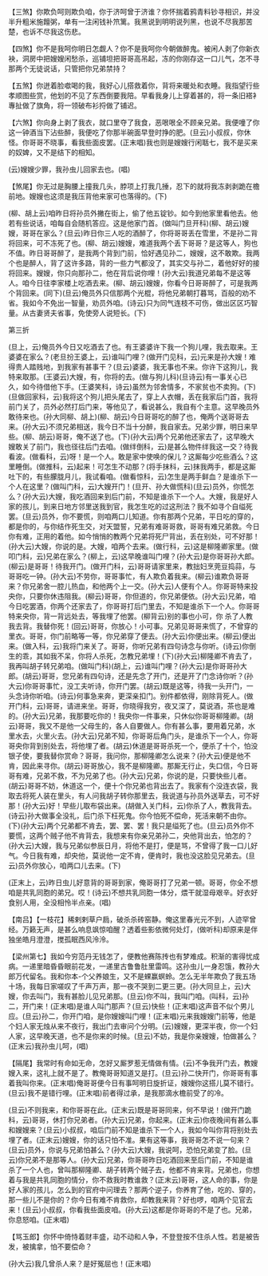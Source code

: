 <!-- { "loadSidebar": true } -->
【三煞】你欺负呵则欺负咱，你于济呵曾于济谁？你怀揣着鸦青料钞寻相识，并没半升粗米施饘粥，单有一注闲钱补笊篱。我黑说到明明说列黑，也说不尽我那苦楚，也诉不尽我这伤悲。

【四煞】你不是我呵你明日怎觑人？你不是我呵你今朝做醉鬼。被闲人剥了你新衣袂，洞房中把嫂嫂闲愁杀，巡铺坦把哥哥高吊起，冻的你刚存这一口儿气，怎不寻那两个无徒说话，只管把你兄弟禁持？

【五煞】你迸着脸噷喝的我，我好心儿搭救着你，背将来暖处和衣睡。我指望行些孝顺图些赏，他划的不见了东西倒要我陪。早看我身儿上穿着甚的，将一条旧褡衤專扯做了旗角，将一领破布衫捋做了铺迟。

【六煞】你向身上剥了我衣，就口里夺了我食，恶哏哏全不顾亲兄弟。我便噇了你这一钟酒当下沾些醉，我便吃了你那半碗面早登时挣的肥。(旦云)小叔叔，你休怪。你哥哥不晓事，看我些面皮罢。(正末唱)我也则是嫂嫂行闲聒七，我不是买来的奴婢，又不是结下的相知。

(云)嫂嫂少罪，我孙虫儿回家去也。(唱)

【煞尾】你无过是胸腰上撞我几头，脖项上打我几捶，忍下的就将我冻剥剥跪在檐前地。嫂嫂也这须是我压背他来家可也落得的。(下)

(柳、胡上云)咱昨日将孙员外撇在街上，偷了他五锭钞。如今到他家里看他去。他若有些说话，咱每自会随机答应。这是他家门首。(做叫门旦开科)(柳、胡云)嫂嫂，哥哥在家么？(旦云)昨日你三人吃的酒醉了，你将哥哥丢在雪里，不是孙二背将回来，可不冻死了也。(柳、胡云)嫂嫂，难道我两个丢下哥哥？是这等人，狗也不值。昨日哥哥醉了，是我两个背到门前，恰好遇见孙二，嫂嫂，这不敢欺。我两个也是醉人，背了这许多路，背的一些力气都没了，其实交与孙二，着他好好的接将回来。嫂嫂，你只向那孙二，他在背后说你哩！(孙大云)我道兄弟每不是这等人。咱今日往李家楼上吃酒去来。(柳、胡云)嫂嫂，你看今日哥哥醉了，可是我两个背回来。(同下)(旦云)俺员外只信那两个光棍，将他兄弟朝打暮骂，百般的劝不省。我如今不免出一智量，劝员外咱。(诗云)只为同气连枝不可伤，做出区区巧智量。从古妻贤夫省事，免使旁人说短长。(下)


第三折

(旦上，云)俺员外今日又吃酒去了也。有王婆婆许下我一个狗儿哩，我去取来。王婆婆在家么？(老旦扮王婆上，云)谁叫门哩？(做开门见科，云)元来是孙大嫂！难得贵人踏贱地，到我家有甚事干？(旦云)婆婆，我无事也不来。你许下这狗儿，我特来取那。(王婆云)大嫂，有，你将的去。(做与狗儿科)(旦诗云)有一事关心已久，如今待借他下手。(王婆笑科，诗云)虽然为邻舍情多，不家贫也不卖狗。(下)(旦做回家科，云)我将这个狗儿把头尾去了，穿上人衣帽，丢在我家后门首，我将前门关了，员外必然打后门来，等他见了，看说甚么，我自有个主意。这早晚员外敢待来也。(孙大同柳、胡上)(柳、胡云)今日哥哥吃的醉了也，俺两个送哥哥去来。(孙大云)不须兄弟相送，我今日不当十分醉，我自家去。兄弟少罪，明日来早些。(柳、胡云)哥哥，俺不送了也。(下)(孙大云)两个兄弟他还家去了，这早晚大嫂敢关了前门，我也径往后门去咱。(做绊倒科，云)是甚么物件绊我这一交？待我看波。(做看科，云)呀！是一个人。敢是家中使唤的保儿？这厮每少吃些酒么？这里睡倒。(做推科，云)起来！可怎生不动那？(将手抹科，云)抹我两手，都是这厮吐下的，有些朦胧月儿，我试看咱。(做看惊科，云)怎生是两手鲜血？是谁杀下一个人在这里？(做叫门科，云)大嫂开门！(旦开、孙大做慌科)(旦云)员外，你慌怎么？(孙大云)大嫂，我吃酒回来到后门前，不知是谁杀下一个人。大嫂，我是好人家的孩儿，到来日地方邻里送我到官，我怎生吃的过这刑法？我不如寻个自缢死罢。(旦云)员外，你不要慌，则咱两口儿知道。你有那两个兄弟，平日吃的穿的，都是你的，与你结作死生交，对天盟誓，兄弟有难哥哥救，哥哥有难兄弟救。今日你有难，正用的着他。如今悄悄的教两个兄弟将死尸背出，丢在别处，可不好那！(孙大云)大嫂，你说的是。大嫂，咱两个去来。(做行科，云)这是柳隆卿家里。(做叩门科，云)兄弟在家么？(柳上，云)这早晚谁叫门哩？(孙大云)是你哥哥孙大郎。(柳云)是哥哥！待我开门。(做开门科，云)哥哥请家里来，教拙妇烹莞豆捣蒜，与哥哥吃一钟。(孙大云)不劳你，哥哥事忙，有人欺负着我来。(柳云)谁欺负哥哥来？你兄弟舍一腔儿热血，和他两个上一交。(孙大云)人便有个人。你哥哥特来投央你，只要你休违阻我。(柳云)哥哥，你但道的，你兄弟便依。(孙大云)兄弟，咱今日吃罢酒，你两个还家去了，你哥哥打后门里去，不知是谁杀下一个人。你哥哥特来央你，背一背远处去，等我埋了他罢。(柳背云)别的事也小可，你
杀了人教我去背。我替你死！(回云)哥哥，你放心！小可事。兄弟见哥哥来慌了，不曾穿的里衣。哥哥，你门前略等一等，你兄弟穿了便去。(孙大云)你便出来。(柳云)便出来。(做入科，云)我将门来关了。哥哥，你听兄弟有四句诗念与你听。(诗云)你倒生的乖，其如我不呆，你将人杀死，怎教兄弟埋！(下)(孙大云)柳隆卿不肯去了，我再叫胡子转兄弟咱。(做叫门科)(胡上，云)谁叫门哩？(孙大云)是你哥哥孙大郎。(胡云)哥哥，您兄弟有四句诗，还是先念了开门，还是开了门念诗你听？(孙大云)你哥哥事忙，没工夫听诗，你开门罢。(胡云)既是这等，待我一头开门，一头念诗你听咱。(诗云)何事急来奔，更深亲扣门。别件都依得，刚除背死人。(做开门科，云)哥哥，请进来坐。哥哥，你晓得我穷，夜又深了，莫说酒，茶也是难的。(孙大云)兄弟，我那要吃你的！我央你一件事来，只休似你哥哥柳隆卿。(胡云)哥哥，我又不是他一父母生的，各人自要做人。你有甚么事，要用着兄弟，水里水去，火里火去。(孙大云)兄弟不知，你哥哥后角门头，是谁杀下一个人，你哥哥央你背到别处去，将他埋了者。(胡云)休道是哥哥杀死一个，便杀了十个，怕没银子使，要我替你赏命？哥哥，我问你，那柳隆卿怎么说来？(孙大云)便是他不肯，因此来寻你。(胡云)哥哥放心，我不是柳隆卿。那厮无行止，失口信，今日哥哥有难，兄弟不救，不为兄弟了也。(孙大云)兄弟，你说的是，只要快些儿者。(胡云)哥哥不妨，休道这一个，便十个你兄弟也背出去了。我家有个没连衣袋，我取去将死人装在里头，有人问我胡子转你那里去，我说道与孙员外送草去，可不好那！(孙大云)好！早些儿取布袋出来。(胡做入关门科，云)你杀了人，教我背去。(诗云)孙大做事全没礼，后门杀下枉死鬼。你今怕死不偿命，死活来朝不由你。(下)(孙大云)两个兄弟都不肯去，罢、罢、罢！我只是缢死了也。(旦云)员外你不要慌，这两个贼子他不肯背去，我想来有你亲兄弟孙二，央他背出去，怕怎的？(孙大云)大嫂，我与兄弟似参辰日月，将他不是打，便是骂，不曾得了我一口儿好气。今日我有难，却央他，莫说他一定不肯，便肯时，我也没这脸见兄弟去。(旦云)员外你放心，咱两口儿去来。(下)

(正末上，云)昨日虫儿好意背的哥哥到家，俺哥哥打了兄弟一顿。哥哥，你全不想咱是共乳同胞的弟兄。哎！(诗云)不想共乳同胞一体分，煨干就湿母艰辛。好衣好食别人用，全没相怜半点亲。(唱)

【南吕】【一枝花】稀剌剌草户扃，破杀杀砖窑静。俺这里春光元不到，人迹罕曾经。万籁无声，是甚么响息飒惊咱醒？透着些影依微何处灯，(做听科)却原来是伴独坐皓月澄澄，搅孤眠西风泠泠。

【梁州第七】我如今穷范丹无钱怎了，便教他赛陈抟也有梦难成。积渐的害得忧成病。一递里暗昏昏眼前花发，一递里古鲁鲁肚里雷鸣。这孙虫儿一身忍饿，教孙大郎万代留名。我和你本-个父养娘生，又不是蜾赢螟蛉。怎么无半年欺负了我五场十场，我每日家嗟叹了千声万声，那一夜不哭到二更三更。(孙大同旦上，云)大嫂，你去叫门，我有甚脸儿见兄弟那。(旦云)你不叫，我叫门咱。(叫科，云)孙二，开门来！(正末唱)是谁人叫门那声？(旦云)快些！(正末唱)这声音不似个男儿应。(旦云)孙二，你开门咱，是你嫂嫂叫门哩！(正末唱)元来我嫂嫂门前等，他是个妇人家无烛从来不夜行，我出门去审问个分明。(云)嫂嫂，更深半夜，你一个妇人家，这早晚天道，也不是你来的时候。(旦云)不妨，我是你亲嫂嫂，怕做甚么？(正末云)我孙虫儿呵，(唱)

【隔尾】我常时有命如无命，怎好又厮罗惹无情做有情。(云)不争我开门去，教嫂嫂入来，这礼上就不是了。教俺哥哥知道又是打。(旦云)孙二快开门，你哥哥有事着我叫你来。(正末唱)俺哥哥便今日有事呵明日旋折证，嫂嫂你这搭儿莫不错行。(旦云)我不是错行哩。(正末唱)前者得过承，是我那滴水檐前受了的冷。

(旦云)不则我来，和你哥哥在此。(正末云)既是哥哥同来，何不早说！(做开门跪科，云)哥哥，休打你兄弟者。(孙大云)兄弟，你起来。(正末云)你夜晚间有甚么事和嫂嫂来？(旦云)小叔叔，咱后门前不知是谁杀下一个人，我如今叫你背将别处去埋了者。(正末云)嫂嫂，你的话只怕不准。果有这等事，我哥哥怎不说一句来？(旦云)员外，你说与兄弟怕甚么？(孙大云)大嫂，我说呵，恐怕兄弟变了脸。(旦云)你兄弟不是那等人。(孙大云)兄弟，你哥哥昨日吃酒回来至后门前，不知是谁杀了一个人也，曾叫那柳隆卿、胡子转两个贼子去，他都不肯来背。兄弟也，你想着与我是共乳同胞的情分，你不救我时教谁救？(正末云)哥哥，这人命的事，你是好人家的孩儿，怎么到的官府中问理去？那两个逆子，你养育了他，吃的、穿的，那一些儿不是你的？你今日有难不肯救你，却教我来背？好也啰，咱两个见官去来！(旦云)小叔叔，你看我些面皮咱。(孙大云)这都是你哥哥的不是了也。兄弟，你息怒咱。(正末唱)

【骂玉郎】你怀中倚恃着财丰盛，动不动和人争，不登登按不住杀人性。若是被告发，被擒拿，怕不要偿命？

(孙大云)我几曾杀人来？是好冤屈也！(正末唱)

